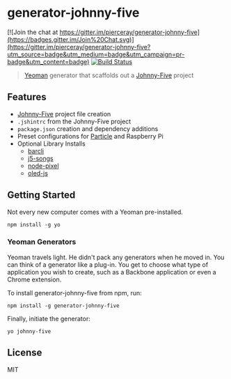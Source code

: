 # generator-johnny-five

[![Join the chat at https://gitter.im/pierceray/generator-johnny-five](https://badges.gitter.im/Join%20Chat.svg)](https://gitter.im/pierceray/generator-johnny-five?utm_source=badge&utm_medium=badge&utm_campaign=pr-badge&utm_content=badge) [![Build Status](https://travis-ci.org/pierceray/generator-johnny-five.svg?branch=master)](https://travis-ci.org/pierceray/generator-johnny-five)

> [Yeoman](http://yeoman.io) generator that scaffolds out a [Johnny-Five](http://johnny-five.io) project

## Features
* [Johnny-Five](http://johnny-five.io) project file creation
* `.jshintrc` from the Johnny-Five project
* `package.json` creation and dependency additions
* Preset configurations for [Particle](https://www.particle.io/) and Raspberry Pi
* Optional Library Installs
	* [barcli](https://github.com/dtex/barcli)
	* [j5-songs](https://github.com/julianduque/j5-songs)
	* [node-pixel](https://github.com/ajfisher/node-pixel)
	* [oled-js](https://github.com/noopkat/oled-js)

## Getting Started

Not every new computer comes with a Yeoman pre-installed.

```
npm install -g yo
```

### Yeoman Generators

Yeoman travels light. He didn't pack any generators when he moved in. You can think of a generator like a plug-in. You get to choose what type of application you wish to create, such as a Backbone application or even a Chrome extension.

To install generator-johnny-five from npm, run:

```
npm install -g generator-johnny-five
```

Finally, initiate the generator:

```
yo johnny-five
```

## License

MIT
